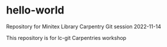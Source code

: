 # hello-world
Repository for Minitex Library Carpentry Git session 2022-11-14

This repository is for lc-git Carpentries workshop
